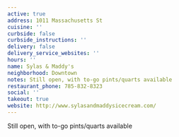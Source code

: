 ```yaml
---
active: true
address: 1011 Massachusetts St
cuisine: ''
curbside: false
curbside_instructions: ''
delivery: false
delivery_service_websites: ''
hours: ''
name: Sylas & Maddy's
neighborhood: Downtown
notes: Still open, with to-go pints/quarts available
restaurant_phone: 785-832-8323
social: ''
takeout: true
website: http://www.sylasandmaddysicecream.com/
---
```


Still open, with to-go pints/quarts available